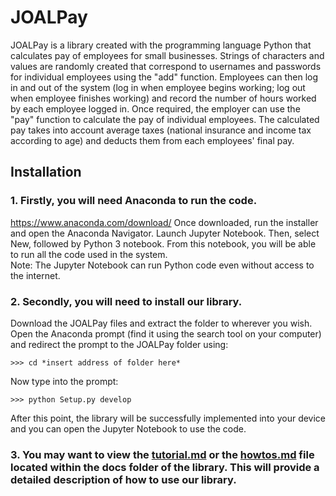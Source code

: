 # JOALPay
JOALPay is a library created with the programming language Python that calculates pay of employees for small businesses. Strings of characters and values are randomly created that correspond to usernames and passwords for individual employees using the "add" function. Employees can then log in and out of the system (log in when employee begins working; log out when employee finishes working) and record the number of hours worked by each employee logged in. Once required, the employer can use the "pay" function to calculate the pay of individual employees. The calculated pay takes into account average taxes (national insurance and income tax according to age) and deducts them from each employees' final pay.

## Installation
### 1. Firstly, you will need Anaconda to run the code. 
https://www.anaconda.com/download/
Once downloaded, run the installer and open the Anaconda Navigator. Launch Jupyter Notebook. Then, select New, followed by Python 3 notebook. From this notebook, you will be able to run all the code used in the system. <br/>
Note: The Jupyter Notebook can run Python code even without access to the internet. <br/>
### 2. Secondly, you will need to install our library.
Download the JOALPay files and extract the folder to wherever you wish. Open the Anaconda prompt (find it using the search tool on your computer) and redirect the prompt to the JOALPay folder using: <br/>
```
>>> cd *insert address of folder here* 
```
Now type into the prompt:
```
>>> python Setup.py develop 
```
After this point, the library will be successfully implemented into your device and you can open the Jupyter Notebook to use the code.
### 3. You may want to view the [tutorial.md](https://github.com/JOAL2018/JOALPay/blob/master/Tutorial.md) or the [howtos.md](https://github.com/JOAL2018/JOALPay/blob/master/How%20tos.md) file located within the docs folder of the library. This will provide a detailed description of how to use our library.

